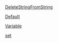 [DeleteStringFromString](DeleteStringFromString)

[Default](Default)

[Variable](Variable)

[set](set)